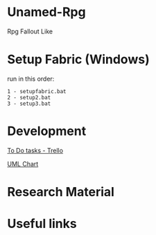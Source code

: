 # Unamed-Rpg
Rpg Fallout Like

# Setup Fabric (Windows)
  run in this order:
``` 
1 - setupfabric.bat
2 - setup2.bat 
3 - setup3.bat
``` 

# Development
<a href="https://trello.com/b/gD8iwWxM/fallout-rpg">To Do tasks - Trello</a>

<a href="https://drive.draw.io/#G0B7OkbHEzNbIdYnZSZVNfRzV0UmM">UML Chart</a> 


# Research Material


# Useful links



